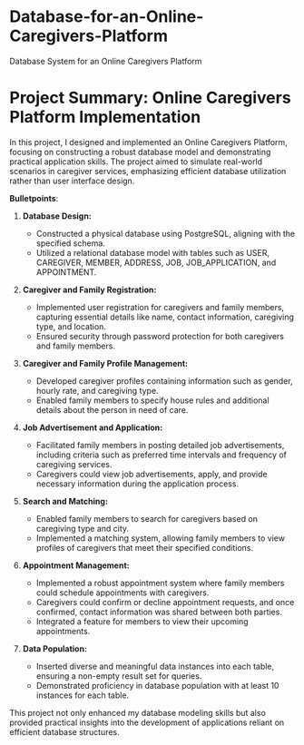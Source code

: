 # Database-for-an-Online-Caregivers-Platform
Database System for an Online Caregivers Platform

# Project Summary: Online Caregivers Platform Implementation

In this project, I designed and implemented an Online Caregivers Platform, focusing on constructing a robust database model and demonstrating practical application skills. The project aimed to simulate real-world scenarios in caregiver services, emphasizing efficient database utilization rather than user interface design.

**Bulletpoints**:
1. **Database Design:**
   - Constructed a physical database using PostgreSQL, aligning with the specified schema.
   - Utilized a relational database model with tables such as USER, CAREGIVER, MEMBER, ADDRESS, JOB, JOB_APPLICATION, and APPOINTMENT.

2. **Caregiver and Family Registration:**
   - Implemented user registration for caregivers and family members, capturing essential details like name, contact information, caregiving type, and location.
   - Ensured security through password protection for both caregivers and family members.

3. **Caregiver and Family Profile Management:**
   - Developed caregiver profiles containing information such as gender, hourly rate, and caregiving type.
   - Enabled family members to specify house rules and additional details about the person in need of care.

4. **Job Advertisement and Application:**
   - Facilitated family members in posting detailed job advertisements, including criteria such as preferred time intervals and frequency of caregiving services.
   - Caregivers could view job advertisements, apply, and provide necessary information during the application process.

5. **Search and Matching:**
   - Enabled family members to search for caregivers based on caregiving type and city.
   - Implemented a matching system, allowing family members to view profiles of caregivers that meet their specified conditions.

6. **Appointment Management:**
   - Implemented a robust appointment system where family members could schedule appointments with caregivers.
   - Caregivers could confirm or decline appointment requests, and once confirmed, contact information was shared between both parties.
   - Integrated a feature for members to view their upcoming appointments.

7. **Data Population:**
   - Inserted diverse and meaningful data instances into each table, ensuring a non-empty result set for queries.
   - Demonstrated proficiency in database population with at least 10 instances for each table.

This project not only enhanced my database modeling skills but also provided practical insights into the development of applications reliant on efficient database structures.
